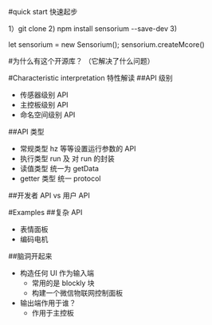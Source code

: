 


#quick start 快速起步

1）git clone
2) npm install sensorium --save-dev
3) <script type="text/javascript" src="sensorium.js"></script>

let sensorium = new Sensorium();
sensorium.createMcore()

#为什么有这个开源库？
（它解决了什么问题）

#Characteristic interpretation 特性解读
##API 级别
  - 传感器级别 API
  - 主控板级别 API
  - 命名空间级别 API

##API 类型
  - 常规类型        hz 等等设置运行参数的 API
  - 执行类型        run 及 对 run 的封装
  - 读值类型        统一为 getData
  - getter 类型    统一 protocol

##开发者 API vs 用户 API


#Examples
##复杂 API
- 表情面板
- 编码电机


##脑洞开起来
- 构造任何 UI 作为输入端
  - 常用的是 blockly 块
  - 构建一个微信物联网控制面板
- 输出端作用于谁？
  - 作用于主控板